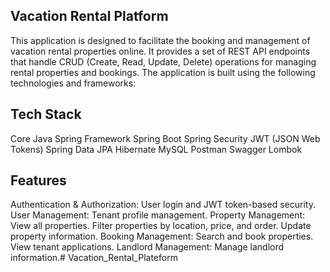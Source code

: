 ## Vacation Rental Platform
This application is designed to facilitate the booking and management of vacation rental properties online. It provides a set of REST API endpoints that handle CRUD (Create, Read, Update, Delete) operations for managing rental properties and bookings. The application is built using the following technologies and frameworks:


## Tech Stack
Core Java
Spring Framework
Spring Boot
Spring Security
JWT (JSON Web Tokens)
Spring Data JPA
Hibernate
MySQL
Postman
Swagger
Lombok


## Features
Authentication & Authorization:
User login and JWT token-based security.
User Management:
Tenant profile management.
Property Management:
View all properties.
Filter properties by location, price, and order.
Update property information.
Booking Management:
Search and book properties.
View tenant applications.
Landlord Management:
Manage landlord information.# Vacation_Rental_Plateform
